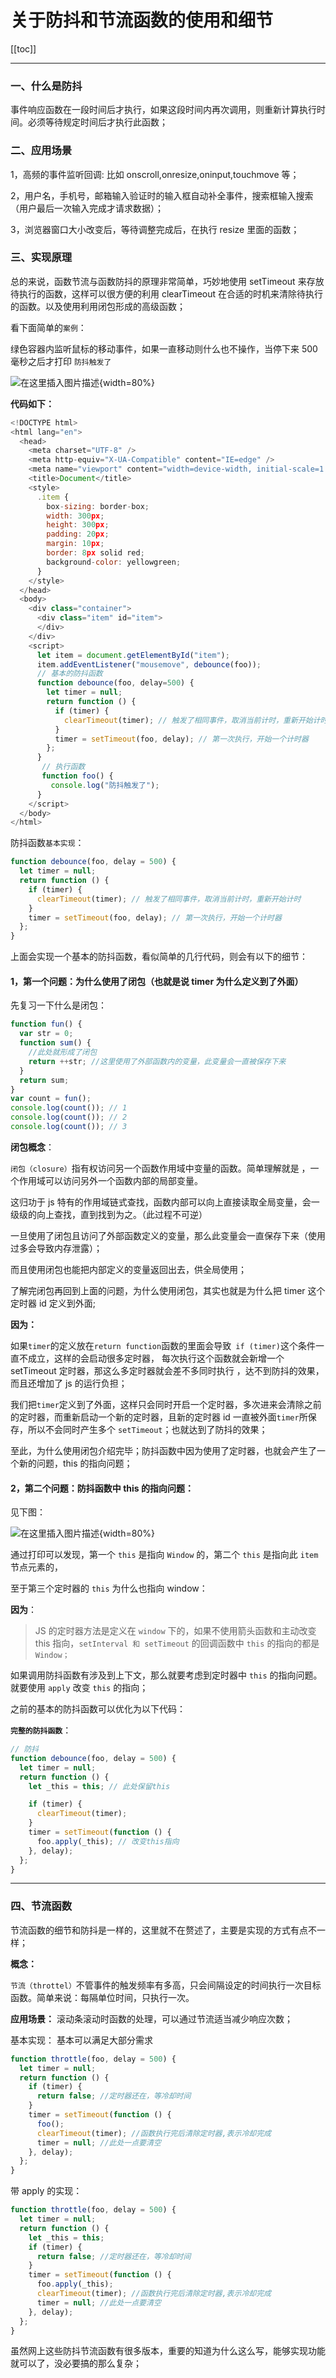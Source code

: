 # 关于防抖和节流函数的使用和细节



[[toc]]

___
### 一、什么是防抖

事件响应函数在一段时间后才执行，如果这段时间内再次调用，则重新计算执行时间。必须等待规定时间后才执行此函数；

### 二、应用场景

1，高频的事件监听回调: 比如 onscroll,onresize,oninput,touchmove 等；

2，用户名，手机号，邮箱输入验证时的输入框自动补全事件，搜索框输入搜索（用户最后一次输入完成才请求数据）；

3，浏览器窗口大小改变后，等待调整完成后，在执行 resize 里面的函数；

### 三、实现原理

总的来说，函数节流与函数防抖的原理非常简单，巧妙地使用 setTimeout 来存放待执行的函数，这样可以很方便的利用 clearTimeout 在合适的时机来清除待执行的函数。以及使用利用闭包形成的高级函数；

看下面简单的`案例`：

绿色容器内监听鼠标的移动事件，如果一直移动则什么也不操作，当停下来 500 毫秒之后才打印 `防抖触发了`

![在这里插入图片描述](../images/debounce.png){width=80%}

**代码如下：**

```js
<!DOCTYPE html>
<html lang="en">
  <head>
    <meta charset="UTF-8" />
    <meta http-equiv="X-UA-Compatible" content="IE=edge" />
    <meta name="viewport" content="width=device-width, initial-scale=1.0" />
    <title>Document</title>
    <style>
      .item {
        box-sizing: border-box;
        width: 300px;
        height: 300px;
        padding: 20px;
        margin: 10px;
        border: 8px solid red;
        background-color: yellowgreen;
      }
    </style>
  </head>
  <body>
    <div class="container">
      <div class="item" id="item">
      </div>
    </div>
    <script>
      let item = document.getElementById("item");
      item.addEventListener("mousemove", debounce(foo));
      // 基本的防抖函数
      function debounce(foo, delay=500) {
        let timer = null;
        return function () {
          if (timer) {
            clearTimeout(timer); // 触发了相同事件，取消当前计时，重新开始计时
          }
          timer = setTimeout(foo, delay); // 第一次执行，开始一个计时器
        };
      }
       // 执行函数
       function foo() {
         console.log("防抖触发了");
      }
    </script>
  </body>
</html>
```

防抖函数`基本实现`：

```js
function debounce(foo, delay = 500) {
  let timer = null;
  return function () {
    if (timer) {
      clearTimeout(timer); // 触发了相同事件，取消当前计时，重新开始计时
    }
    timer = setTimeout(foo, delay); // 第一次执行，开始一个计时器
  };
}
```

上面会实现一个基本的防抖函数，看似简单的几行代码，则会有以下的细节：

#### 1，第一个问题：为什么使用了闭包（也就是说 timer 为什么定义到了外面）

先复习一下什么是闭包：

```js
function fun() {
  var str = 0;
  function sum() {
    //此处就形成了闭包
    return ++str; //这里使用了外部函数内的变量，此变量会一直被保存下来
  }
  return sum;
}
var count = fun();
console.log(count()); // 1
console.log(count()); // 2
console.log(count()); // 3
```

**闭包概念**：

`闭包（closure）`指有权访问另一个函数作用域中变量的函数。简单理解就是 ，一个作用域可以访问另外一个函数内部的局部变量。

这归功于 js 特有的作用域链式查找，函数内部可以向上直接读取全局变量，会一级级的向上查找，直到找到为之。（此过程不可逆）

一旦使用了闭包且访问了外部函数定义的变量，那么此变量会一直保存下来（使用过多会导致内存泄露）；

而且使用闭包也能把内部定义的变量返回出去，供全局使用；

了解完闭包再回到上面的问题，为什么使用闭包，其实也就是为什么把 timer 这个定时器 id 定义到外面;

**因为：**

如果`timer`的定义放在`return function`函数的里面会导致` if (timer)`这个条件一直不成立，这样的会启动很多定时器， 每次执行这个函数就会新增一个 setTimeout 定时器，那这么多定时器就会差不多同时执行 ，达不到防抖的效果，而且还增加了 js 的运行负担；

我们把`timer`定义到了外面，这样只会同时开启一个定时器，多次进来会清除之前的定时器，而重新启动一个新的定时器，且新的定时器 id 一直被外面`timer`所保存，所以不会同时产生多个 `setTimeout`；也就达到了防抖的效果；

至此，为什么使用闭包介绍完毕；防抖函数中因为使用了定时器，也就会产生了一个新的问题，this 的指向问题；

#### 2，第二个问题：防抖函数中 this 的指向问题：

见下图：

![在这里插入图片描述](../images/debounce-2.png){width=80%}

通过打印可以发现，第一个 `this` 是指向 `Window` 的，第二个 `this` 是指向此 `item` 节点元素的，

至于第三个定时器的 `this` 为什么也指向 window：

**因为**：

> JS 的定时器方法是定义在 `window` 下的，如果不使用箭头函数和主动改变 this 指向，`setInterval 和 setTimeout` 的回调函数中 `this` 的指向的都是 `Window；`

如果调用防抖函数有涉及到上下文，那么就要考虑到定时器中 `this` 的指向问题。就要使用 `apply` 改变 `this` 的指向；

之前的基本的防抖函数可以优化为以下代码：

**`完整的防抖函数`**：

```js
// 防抖
function debounce(foo, delay = 500) {
  let timer = null;
  return function () {
    let _this = this; // 此处保留this

    if (timer) {
      clearTimeout(timer);
    }
    timer = setTimeout(function () {
      foo.apply(_this); // 改变this指向
    }, delay);
  };
}
```

---

### 四、节流函数

节流函数的细节和防抖是一样的，这里就不在赘述了，主要是实现的方式有点不一样；

**概念：**

`节流（throttel）`不管事件的触发频率有多高，只会间隔设定的时间执行一次目标函数。简单来说：每隔单位时间，只执行一次。

**应用场景：** 滚动条滚动时函数的处理，可以通过节流适当减少响应次数；

基本实现： 基本可以满足大部分需求

```js
function throttle(foo, delay = 500) {
  let timer = null;
  return function () {
    if (timer) {
      return false; //定时器还在，等冷却时间
    }
    timer = setTimeout(function () {
      foo();
      clearTimeout(timer); //函数执行完后清除定时器,表示冷却完成
      timer = null; //此处一点要清空
    }, delay);
  };
}
```

带 apply 的实现：

```js
function throttle(foo, delay = 500) {
  let timer = null;
  return function () {
    let _this = this;
    if (timer) {
      return false; //定时器还在，等冷却时间
    }
    timer = setTimeout(function () {
      foo.apply(_this);
      clearTimeout(timer); //函数执行完后清除定时器,表示冷却完成
      timer = null; //此处一点要清空
    }, delay);
  };
}
```

虽然网上这些防抖节流函数有很多版本，重要的知道为什么这么写，能够实现功能就可以了，没必要搞的那么复杂；
